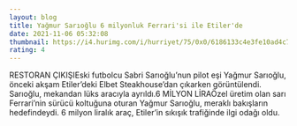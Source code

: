 ```yaml
--- 
layout: blog
title: Yağmur Sarıoğlu 6 milyonluk Ferrari'si ile Etiler'de
date: 2021-11-06 05:32:08
thumbnail: https://i4.hurimg.com/i/hurriyet/75/0x0/6186133c4e3fe10ad4c7129a.jpg
rating: 4
---
```

RESTORAN ÇIKIŞIEski futbolcu Sabri Sarıoğlu’nun pilot eşi Yağmur Sarıoğlu, önceki akşam Etiler’deki Elbet Steakhouse’dan çıkarken görüntülendi. Sarıoğlu, mekandan lüks aracıyla ayrıldı.6 MİLYON LİRAÖzel üretim olan sarı Ferrari’nin sürücü koltuğuna oturan Yağmur Sarıoğlu, meraklı bakışların hedefindeydi. 6 milyon liralık araç, Etiler’in sıkışık trafiğinde ilgi odağı oldu.